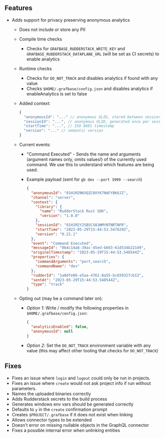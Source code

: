 ## Features

- Adds support for privacy preserving anonymous analytics

  - Does not include or store any PII
  - Compile time checks
    - Checks for `GRAFBASE_RUDDERSTACK_WRITE_KEY` and `GRAFBASE_RUDDERSTACK_DATAPLANE_URL` (will be set as CI secrets) to enable analytics
  - Runtime checks
    - Checks for `DO_NOT_TRACK` and disables analytics if found with any value
    - Checks `$HOME/.grafbase/config.json` and disables analytics if enableAnalytics is set to false
  - Added context:

    ```js
    {
      "anonymousId": "..." // anonymous ULID, stored between sessions. not linked to anything.
      "sessionId": "...", // anonymous ULID, generated once per session. not linked to anything.
      "startTime": "...", // ISO 8601 timestamp
      "version": "..." // semantic version
    }
    ```

  - Current events:

    - "Command Executed" - Sends the name and arguments (argument names only, omits values!) of the currently used command. We use this to understand which features are being used.
    - Example payload (sent for `gb dev --port 3999 --search`)

      ```json
      {
        "anonymousId": "01H1M2NKXQZC0XYK7NAFYBK6JZ",
        "channel": "server",
        "context": {
          "library": {
            "name": "RudderStack Rust SDK",
            "version": "1.0.0"
          },
          "sessionId": "01H1M2Y2SBSCVA3WMYNTNRTNFR",
          "startTime": "2023-05-29T15:44:53.547629Z",
          "version": "0.21.1"
        },
        "event": "Command Executed",
        "messageId": "0b4c14a8-39ac-45ed-b0d3-61d534b22149",
        "originalTimestamp": "2023-05-29T15:44:53.548544Z",
        "properties": {
          "commandArguments": "port,search",
          "commandName": "dev"
        },
        "rudderId": "1a0dfe06-e5aa-4762-8a55-bc039327cb13",
        "sentAt": "2023-05-29T15:44:53.548544Z",
        "type": "track"
      }
      ```

  - Opting out (may be a command later on):

    - _Option 1_: Write / modify the following properties in `$HOME/.grafbase/config.json`:

      ```json
      {
        "analyticsEnabled": false,
        "anonymousId": null
      }
      ```

    - _Option 2_: Set the `DO_NOT_TRACK` environment variable with any value (this may affect other tooling that checks for `DO_NOT_TRACK`)

## Fixes

- Fixes an issue where `login` and `logout` could only be run in projects.
- Fixes an issue where `create` would not ask project info if run without parameters.
- Names the uploaded binaries correctly
- Adds Rudderstack secrets to the build process
- Generates windows env vars should be generated correctly
- Defaults to `y` in the `create` confirmation prompt
- Creates `$PROJECT/.grafbase` if it does not exist when linking
- Allows connector types to be extended
- Doesn't error on missing nullable objects in the GraphQL connector
- Fixes a possible internal error when unlinking entities
